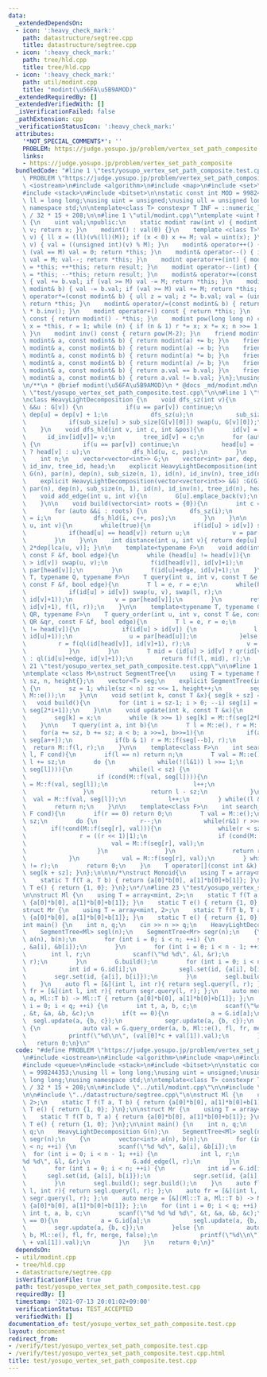 ```yaml
---
data:
  _extendedDependsOn:
  - icon: ':heavy_check_mark:'
    path: datastructure/segtree.cpp
    title: datastructure/segtree.cpp
  - icon: ':heavy_check_mark:'
    path: tree/hld.cpp
    title: tree/hld.cpp
  - icon: ':heavy_check_mark:'
    path: util/modint.cpp
    title: "modint(\u56FA\u5B9AMOD)"
  _extendedRequiredBy: []
  _extendedVerifiedWith: []
  _isVerificationFailed: false
  _pathExtension: cpp
  _verificationStatusIcon: ':heavy_check_mark:'
  attributes:
    '*NOT_SPECIAL_COMMENTS*': ''
    PROBLEM: https://judge.yosupo.jp/problem/vertex_set_path_composite
    links:
    - https://judge.yosupo.jp/problem/vertex_set_path_composite
  bundledCode: "#line 1 \"test/yosupo_vertex_set_path_composite.test.cpp\"\n#define\
    \ PROBLEM \"https://judge.yosupo.jp/problem/vertex_set_path_composite\"\n#include\
    \ <iostream>\n#include <algorithm>\n#include <map>\n#include <set>\n#include <queue>\n\
    #include <stack>\n#include <bitset>\n\nstatic const int MOD = 998244353;\nusing\
    \ ll = long long;\nusing uint = unsigned;\nusing ull = unsigned long long;\nusing\
    \ namespace std;\n\ntemplate<class T> constexpr T INF = ::numeric_limits<T>::max()\
    \ / 32 * 15 + 208;\n\n#line 1 \"util/modint.cpp\"\ntemplate <uint M>\nstruct modint\
    \ {\n    uint val;\npublic:\n    static modint raw(int v) { modint x; x.val =\
    \ v; return x; }\n    modint() : val(0) {}\n    template <class T>\n    modint(T\
    \ v) { ll x = (ll)(v%(ll)(M)); if (x < 0) x += M; val = uint(x); }\n    modint(bool\
    \ v) { val = ((unsigned int)(v) % M); }\n    modint& operator++() { val++; if\
    \ (val == M) val = 0; return *this; }\n    modint& operator--() { if (val == 0)\
    \ val = M; val--; return *this; }\n    modint operator++(int) { modint result\
    \ = *this; ++*this; return result; }\n    modint operator--(int) { modint result\
    \ = *this; --*this; return result; }\n    modint& operator+=(const modint& b)\
    \ { val += b.val; if (val >= M) val -= M; return *this; }\n    modint& operator-=(const\
    \ modint& b) { val -= b.val; if (val >= M) val += M; return *this; }\n    modint&\
    \ operator*=(const modint& b) { ull z = val; z *= b.val; val = (uint)(z % M);\
    \ return *this; }\n    modint& operator/=(const modint& b) { return *this = *this\
    \ * b.inv(); }\n    modint operator+() const { return *this; }\n    modint operator-()\
    \ const { return modint() - *this; }\n    modint pow(long long n) const { modint\
    \ x = *this, r = 1; while (n) { if (n & 1) r *= x; x *= x; n >>= 1; } return r;\
    \ }\n    modint inv() const { return pow(M-2); }\n    friend modint operator+(const\
    \ modint& a, const modint& b) { return modint(a) += b; }\n    friend modint operator-(const\
    \ modint& a, const modint& b) { return modint(a) -= b; }\n    friend modint operator*(const\
    \ modint& a, const modint& b) { return modint(a) *= b; }\n    friend modint operator/(const\
    \ modint& a, const modint& b) { return modint(a) /= b; }\n    friend bool operator==(const\
    \ modint& a, const modint& b) { return a.val == b.val; }\n    friend bool operator!=(const\
    \ modint& a, const modint& b) { return a.val != b.val; }\n};\nusing mint = modint<MOD>;\n\
    \n/**\n * @brief modint(\u56FA\u5B9AMOD)\n * @docs _md/modint.md\n */\n#line 19\
    \ \"test/yosupo_vertex_set_path_composite.test.cpp\"\n\n#line 1 \"tree/hld.cpp\"\
    \nclass HeavyLightDecomposition {\n    void dfs_sz(int v){\n        for (auto\
    \ &&u : G[v]) {\n            if(u == par[v]) continue;\n            par[u] = v;\
    \ dep[u] = dep[v] + 1;\n            dfs_sz(u);\n            sub_size[v] += sub_size[u];\n\
    \            if(sub_size[u] > sub_size[G[v][0]]) swap(u, G[v][0]);\n        }\n\
    \    }\n    void dfs_hld(int v, int c, int &pos){\n        id[v] = pos++;\n  \
    \      id_inv[id[v]]= v;\n        tree_id[v] = c;\n        for (auto &&u : G[v])\
    \ {\n            if(u == par[v]) continue;\n            head[u] = (u == G[v][0]\
    \ ? head[v] : u);\n            dfs_hld(u, c, pos);\n        }\n    }\npublic:\n\
    \    int n;\n    vector<vector<int>> G;\n    vector<int> par, dep, sub_size, id,\
    \ id_inv, tree_id, head;\n    explicit HeavyLightDecomposition(int n) : n(n),\
    \ G(n), par(n), dep(n), sub_size(n, 1), id(n), id_inv(n), tree_id(n), head(n){}\n\
    \    explicit HeavyLightDecomposition(vector<vector<int>> &G) :G(G), n(G.size()),\
    \ par(n), dep(n), sub_size(n, 1), id(n), id_inv(n), tree_id(n), head(n) {}\n\n\
    \    void add_edge(int u, int v){\n        G[u].emplace_back(v);\n        G[v].emplace_back(u);\n\
    \    }\n\n    void build(vector<int> roots = {0}){\n        int c = 0, pos = 0;\n\
    \        for (auto &&i : roots) {\n            dfs_sz(i);\n            head[i]\
    \ = i;\n            dfs_hld(i, c++, pos);\n        }\n    }\n\n    int lca(int\
    \ u, int v){\n        while(true){\n            if(id[u] > id[v]) swap(u, v);\n\
    \            if(head[u] == head[v]) return u;\n            v = par[head[v]];\n\
    \        }\n    }\n\n    int distance(int u, int v){ return dep[u] + dep[v] -\
    \ 2*dep[lca(u, v)]; }\n\n    template<typename F>\n    void add(int u, int v,\
    \ const F &f, bool edge){\n        while (head[u] != head[v]){\n            if(id[u]\
    \ > id[v]) swap(u, v);\n            f(id[head[v]], id[v]+1);\n            v =\
    \ par[head[v]];\n        }\n        f(id[u]+edge, id[v]+1);\n    }\n\n    template<typename\
    \ T, typename Q, typename F>\n    T query(int u, int v, const T &e, const Q &q,\
    \ const F &f, bool edge){\n        T l = e, r = e;\n        while(head[u] != head[v]){\n\
    \            if(id[u] > id[v]) swap(u, v), swap(l, r);\n            l = f(l, q(id[head[v]],\
    \ id[v]+1));\n            v = par[head[v]];\n        }\n        return f(q(id[u]+edge,\
    \ id[v]+1), f(l, r));\n    }\n\n    template<typename T, typename QL, typename\
    \ QR, typename F>\n    T query_order(int u, int v, const T &e, const QL &ql, const\
    \ QR &qr, const F &f, bool edge){\n        T l = e, r = e;\n        while(head[u]\
    \ != head[v]){\n            if(id[u] > id[v]) {\n                l = f(l, qr(id[head[u]],\
    \ id[u]+1));\n                u = par[head[u]];\n            }else {\n       \
    \         r = f(ql(id[head[v]], id[v]+1), r);\n                v = par[head[v]];\n\
    \            }\n        }\n        T mid = (id[u] > id[v] ? qr(id[v]+edge, id[u]+1)\
    \ : ql(id[u]+edge, id[v]+1));\n        return f(f(l, mid), r);\n    }\n};\n#line\
    \ 21 \"test/yosupo_vertex_set_path_composite.test.cpp\"\n\n#line 1 \"datastructure/segtree.cpp\"\
    \ntemplate <class M>\nstruct SegmentTree{\n    using T = typename M::T;\n    int\
    \ sz, n, height{};\n    vector<T> seg;\n    explicit SegmentTree(int n) : n(n)\
    \ {\n        sz = 1; while(sz < n) sz <<= 1, height++;\n        seg.assign(2*sz,\
    \ M::e());\n    }\n\n    void set(int k, const T &x){ seg[k + sz] = x; }\n\n \
    \   void build(){\n        for (int i = sz-1; i > 0; --i) seg[i] = M::f(seg[2*i],\
    \ seg[2*i+1]);\n    }\n\n    void update(int k, const T &x){\n        k += sz;\n\
    \        seg[k] = x;\n        while (k >>= 1) seg[k] = M::f(seg[2*k], seg[2*k+1]);\n\
    \    }\n\n    T query(int a, int b){\n        T l = M::e(), r = M::e();\n    \
    \    for(a += sz, b += sz; a < b; a >>=1, b>>=1){\n            if(a & 1) l = M::f(l,\
    \ seg[a++]);\n            if(b & 1) r = M::f(seg[--b], r);\n        }\n      \
    \  return M::f(l, r);\n    }\n\n    template<class F>\n    int search_right(int\
    \ l, F cond){\n        if(l == n) return n;\n        T val = M::e();\n       \
    \ l += sz;\n        do {\n            while(!(l&1)) l >>= 1;\n            if(!cond(M::f(val,\
    \ seg[l]))){\n                while(l < sz) {\n                    l <<= 1;\n\
    \                    if (cond(M::f(val, seg[l]))){\n                        val\
    \ = M::f(val, seg[l]);\n                        l++;\n                    }\n\
    \                }\n                return l - sz;\n            }\n          \
    \  val = M::f(val, seg[l]);\n            l++;\n        } while((l & -l) != l);\n\
    \        return n;\n    }\n\n    template<class F>\n    int search_left(int r,\
    \ F cond){\n        if(r == 0) return 0;\n        T val = M::e();\n        r +=\
    \ sz;\n        do {\n            r--;\n            while(r&1) r >>= 1;\n     \
    \       if(!cond(M::f(seg[r], val))){\n                while(r < sz) {\n     \
    \               r = ((r << 1)|1);\n                    if (cond(M::f(seg[r], val))){\n\
    \                        val = M::f(seg[r], val);\n                        r--;\n\
    \                    }\n                }\n                return r + 1 - sz;\n\
    \            }\n            val = M::f(seg[r], val);\n        } while((r & -r)\
    \ != r);\n        return 0;\n    }\n    T operator[](const int &k) const { return\
    \ seg[k + sz]; }\n};\n\n\n/*\nstruct Monoid{\n    using T = array<mint, 2>;\n\
    \    static T f(T a, T b) { return {a[0]*b[0], a[1]*b[0]+b[1]}; }\n    static\
    \ T e() { return {1, 0}; }\n};\n*/\n#line 23 \"test/yosupo_vertex_set_path_composite.test.cpp\"\
    \n\nstruct Ml {\n    using T = array<mint, 2>;\n    static T f(T a, T b) { return\
    \ {a[0]*b[0], a[1]*b[0]+b[1]}; }\n    static T e() { return {1, 0}; }\n};\n\n\
    struct Mr {\n    using T = array<mint, 2>;\n    static T f(T b, T a) { return\
    \ {a[0]*b[0], a[1]*b[0]+b[1]}; }\n    static T e() { return {1, 0}; }\n};\n\n\
    int main() {\n    int n, q;\n    cin >> n >> q;\n    HeavyLightDecomposition G(n);\n\
    \    SegmentTree<Ml> segl(n);\n    SegmentTree<Mr> segr(n);\n    {\n        vector<int>\
    \ a(n), b(n);\n        for (int i = 0; i < n; ++i) {\n            scanf(\"%d %d\"\
    , &a[i], &b[i]);\n        }\n        for (int i = 0; i < n - 1; ++i) {\n     \
    \       int l, r;\n            scanf(\"%d %d\", &l, &r);\n            G.add_edge(l,\
    \ r);\n        }\n        G.build();\n        for (int i = 0; i < n; ++i) {\n\
    \            int id = G.id[i];\n            segl.set(id, {a[i], b[i]});\n    \
    \        segr.set(id, {a[i], b[i]});\n        }\n        segl.build(); segr.build();\n\
    \    }\n    auto fl = [&](int l, int r){ return segl.query(l, r); };\n    auto\
    \ fr = [&](int l, int r){ return segr.query(l, r); };\n    auto merge = [&](Ml::T\
    \ a, Ml::T b) -> Ml::T { return {a[0]*b[0], a[1]*b[0]+b[1]}; };\n    for (int\
    \ i = 0; i < q; ++i) {\n        int t, a, b, c;\n        scanf(\"%d %d %d %d\"\
    , &t, &a, &b, &c);\n        if(t == 0){\n            a = G.id[a];\n          \
    \  segl.update(a, {b, c});\n            segr.update(a, {b, c});\n        }else\
    \ {\n            auto val = G.query_order(a, b, Ml::e(), fl, fr, merge, false);\n\
    \            printf(\"%d\\n\", (val[0]*c + val[1]).val);\n        }\n    }\n \
    \   return 0;\n}\n"
  code: "#define PROBLEM \"https://judge.yosupo.jp/problem/vertex_set_path_composite\"\
    \n#include <iostream>\n#include <algorithm>\n#include <map>\n#include <set>\n\
    #include <queue>\n#include <stack>\n#include <bitset>\n\nstatic const int MOD\
    \ = 998244353;\nusing ll = long long;\nusing uint = unsigned;\nusing ull = unsigned\
    \ long long;\nusing namespace std;\n\ntemplate<class T> constexpr T INF = ::numeric_limits<T>::max()\
    \ / 32 * 15 + 208;\n\n#include \"../util/modint.cpp\"\n\n#include \"../tree/hld.cpp\"\
    \n\n#include \"../datastructure/segtree.cpp\"\n\nstruct Ml {\n    using T = array<mint,\
    \ 2>;\n    static T f(T a, T b) { return {a[0]*b[0], a[1]*b[0]+b[1]}; }\n    static\
    \ T e() { return {1, 0}; }\n};\n\nstruct Mr {\n    using T = array<mint, 2>;\n\
    \    static T f(T b, T a) { return {a[0]*b[0], a[1]*b[0]+b[1]}; }\n    static\
    \ T e() { return {1, 0}; }\n};\n\nint main() {\n    int n, q;\n    cin >> n >>\
    \ q;\n    HeavyLightDecomposition G(n);\n    SegmentTree<Ml> segl(n);\n    SegmentTree<Mr>\
    \ segr(n);\n    {\n        vector<int> a(n), b(n);\n        for (int i = 0; i\
    \ < n; ++i) {\n            scanf(\"%d %d\", &a[i], &b[i]);\n        }\n      \
    \  for (int i = 0; i < n - 1; ++i) {\n            int l, r;\n            scanf(\"\
    %d %d\", &l, &r);\n            G.add_edge(l, r);\n        }\n        G.build();\n\
    \        for (int i = 0; i < n; ++i) {\n            int id = G.id[i];\n      \
    \      segl.set(id, {a[i], b[i]});\n            segr.set(id, {a[i], b[i]});\n\
    \        }\n        segl.build(); segr.build();\n    }\n    auto fl = [&](int\
    \ l, int r){ return segl.query(l, r); };\n    auto fr = [&](int l, int r){ return\
    \ segr.query(l, r); };\n    auto merge = [&](Ml::T a, Ml::T b) -> Ml::T { return\
    \ {a[0]*b[0], a[1]*b[0]+b[1]}; };\n    for (int i = 0; i < q; ++i) {\n       \
    \ int t, a, b, c;\n        scanf(\"%d %d %d %d\", &t, &a, &b, &c);\n        if(t\
    \ == 0){\n            a = G.id[a];\n            segl.update(a, {b, c});\n    \
    \        segr.update(a, {b, c});\n        }else {\n            auto val = G.query_order(a,\
    \ b, Ml::e(), fl, fr, merge, false);\n            printf(\"%d\\n\", (val[0]*c\
    \ + val[1]).val);\n        }\n    }\n    return 0;\n}"
  dependsOn:
  - util/modint.cpp
  - tree/hld.cpp
  - datastructure/segtree.cpp
  isVerificationFile: true
  path: test/yosupo_vertex_set_path_composite.test.cpp
  requiredBy: []
  timestamp: '2021-07-13 20:01:02+09:00'
  verificationStatus: TEST_ACCEPTED
  verifiedWith: []
documentation_of: test/yosupo_vertex_set_path_composite.test.cpp
layout: document
redirect_from:
- /verify/test/yosupo_vertex_set_path_composite.test.cpp
- /verify/test/yosupo_vertex_set_path_composite.test.cpp.html
title: test/yosupo_vertex_set_path_composite.test.cpp
---
```

